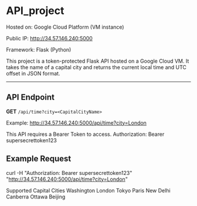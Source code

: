 # API_project

Hosted on: Google Cloud Platform (VM instance)

Public IP: http://34.57.146.240:5000

Framework: Flask (Python)


This project is a token-protected Flask API hosted on a Google Cloud VM. It takes the name of a capital city and returns the current local time and UTC offset in JSON format.

---

## API Endpoint

**GET** `/api/time?city=<CapitalCityName>`

Example: http://34.57.146.240:5000/api/time?city=London

This API requires a Bearer Token to access.
Authorization: Bearer supersecrettoken123


## Example Request
curl -H "Authorization: Bearer supersecrettoken123" "http://34.57.146.240:5000/api/time?city=London"

Supported Capital Cities
Washington
London
Tokyo
Paris
New Delhi
Canberra
Ottawa
Beijing

